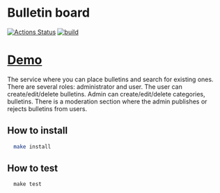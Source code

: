 # Bulletin board


[![Actions Status](https://github.com/alexSmkh/rails-project-lvl3/workflows/hexlet-check/badge.svg)](https://github.com/alexSmkh/rails-project-lvl3/actions)
[![build](https://github.com/alexSmkh/rails-project-lvl3/actions/workflows/build.yml/badge.svg)](https://github.com/alexSmkh/rails-project-lvl3/actions/workflows/build.yml)

# [Demo](https://frozen-ravine-34961.herokuapp.com//)

The service where you can place bulletins and search for existing ones. There are several roles: administrator and user. The user can create/edit/delete bulletins. Admin can create/edit/delete categories, bulletins. There is a moderation section where the admin publishes or rejects bulletins from users.


## How to install
```bash
  make install
```

## How to test
```
  make test
```